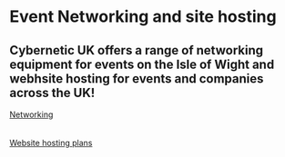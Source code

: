 # Event Networking and site hosting
## Cybernetic UK offers a range of networking equipment for events on the Isle of Wight and webhsite hosting for events and companies across the UK!

[Networking](Networking.md)
######
[Website hosting plans](Website.md)
